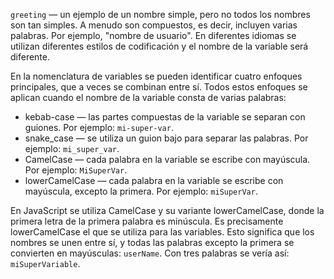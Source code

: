 
`greeting` — un ejemplo de un nombre simple, pero no todos los nombres son tan simples. A menudo son compuestos, es decir, incluyen varias palabras. Por ejemplo, "nombre de usuario". En diferentes idiomas se utilizan diferentes estilos de codificación y el nombre de la variable será diferente.

En la nomenclatura de variables se pueden identificar cuatro enfoques principales, que a veces se combinan entre sí. Todos estos enfoques se aplican cuando el nombre de la variable consta de varias palabras:

* kebab-case — las partes compuestas de la variable se separan con guiones. Por ejemplo: `mi-super-var`.
* snake_case — se utiliza un guion bajo para separar las palabras. Por ejemplo: `mi_super_var`.
* CamelCase — cada palabra en la variable se escribe con mayúscula. Por ejemplo: `MiSuperVar`.
* lowerCamelCase — cada palabra en la variable se escribe con mayúscula, excepto la primera. Por ejemplo: `miSuperVar`.

En JavaScript se utiliza CamelCase y su variante lowerCamelCase, donde la primera letra de la primera palabra es minúscula. Es precisamente lowerCamelCase el que se utiliza para las variables. Esto significa que los nombres se unen entre sí, y todas las palabras excepto la primera se convierten en mayúsculas: `userName`. Con tres palabras se vería así: `miSuperVariable`.
